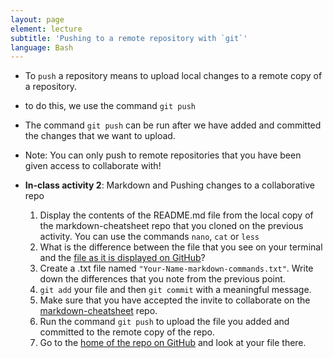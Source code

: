 ```yaml
---
layout: page
element: lecture
subtitle: 'Pushing to a remote repository with `git`'
language: Bash
---
```


- To `push` a repository means to upload local changes to a remote copy of a repository.
- to do this, we use the command `git push`
- The command `git push` can be run after we have added and committed the changes that we want to upload.
- Note: You can only push to remote repositories that you have been given access to collaborate with!

- **In-class activity 2**: Markdown and Pushing changes to a collaborative repo
  1. Display the contents of the README.md file from the local copy of the markdown-cheatsheet repo that you cloned on the previous activity. You can use the commands `nano`, `cat` or `less`
  1. What is the difference between the file that you see on your terminal and the [file as it is displayed on GitHub](https://github.com/LunaSare/markdown-cheatsheet#readme)?
  1. Create a .txt file named `"Your-Name-markdown-commands.txt"`. Write down the differences that you note from the previous point.
  1. `git add` your file and then `git commit` with a meaningful message.
  1. Make sure that you have accepted the invite to collaborate on the [markdown-cheatsheet](https://github.com/LunaSare/markdown-cheatsheet) repo.
  1. Run the command `git push` to upload the file you added and committed to the remote copy of the repo.
  1. Go to the [home of the repo on GitHub](https://github.com/LunaSare/markdown-cheatsheet) and look at your file there.


<!-- Answer: Text is intermixed with markup instructions or symbols -->
